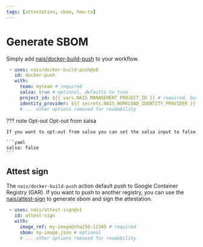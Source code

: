 ```yaml
---
tags: [attestation, sbom, how-to]
---
```


# Generate SBOM

Simply add [nais/docker-build-push](https://github.com/nais/docker-build-push) to your workflow.

```yaml
 - uses: nais/docker-build-push@v0
   id: docker-push
   with:
     team: myteam # required
     salsa: true # optional, defaults to true
     project_id: ${{ vars.NAIS_MANAGEMENT_PROJECT_ID }} # required, but is defined as an organization variable
     identity_provider: ${{ secrets.NAIS_WORKLOAD_IDENTITY_PROVIDER }} # required, but is defined as an organization secret
     # ... other options removed for readability
```

??? note Opt-out
    Opt-out from salsa

    If you want to opt-out from salsa you can set the salsa input to false

    ```yaml
    salsa: false
    ```

## Attest sign

The `nais/docker-build-push` action default push to Google Container Registry (GAR).
If you want to push to another registry, you can use the [nais/attest-sign](https://github.com/nais/attest-sign) to generate sbom and sign the attestation.

```yaml
 - uses: nais/attest-sign@v1
   id: attest-sign
   with:
     image_ref: my-image@sha256:12345 # required
     sbom: my-image.json # optional
     # ... other options removed for readability
```
